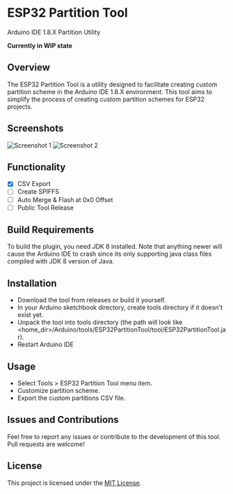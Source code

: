 # ESP32 Partition Tool

Arduino IDE 1.8.X Partition Utility

**Currently in WIP state**

## Overview

The ESP32 Partition Tool is a utility designed to facilitate creating custom partition scheme in the Arduino IDE 1.8.X environment. This tool aims to simplify the process of creating custom partition schemes for ESP32 projects.

## Screenshots

![Screenshot 1](https://github.com/serifpersia/esp32partitiontool/assets/62844718/8724d57c-ebb5-404f-97f1-fe09134f53b5)
![Screenshot 2](https://github.com/serifpersia/esp32partitiontool/assets/62844718/73ab96b1-6b65-40d0-9274-9762a92da0d5)


## Functionality

- [x] CSV Export
- [ ] Create SPIFFS
- [ ] Auto Merge & Flash at 0x0 Offset
- [ ] Public Tool Release

## Build Requirements

To build the plugin, you need JDK 8 installed. Note that anything newer will cause the Arduino IDE to crash since its only supporting java class files compiled with JDK 8 version of Java.

## Installation
- Download the tool from releases or build it yourself.
- In your Arduino sketchbook directory, create tools directory if it doesn't exist yet.
- Unpack the tool into tools directory (the path will look like <home_dir>/Arduino/tools/ESP32PartitionTool/tool/ESP32PartitionTool.jar).
- Restart Arduino IDE

## Usage
- Select Tools > ESP32 Partition Tool menu item.
- Customize partition scheme.
- Export the custom partitions CSV file.

## Issues and Contributions

Feel free to report any issues or contribute to the development of this tool. Pull requests are welcome!

## License

This project is licensed under the [MIT License](LICENSE).

